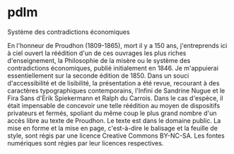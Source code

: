# pdlm
Système des contradictions économiques

En l'honneur de Proudhon (1809-1865), mort il y a 150 ans, j'entreprends ici à ciel ouvert la réédition d'un de ces ouvrages les plus riches d'enseignement, la Philosophie de la misère ou le système des contradictions économiques, publié initialement en 1846.
Je m'appuierai essentiellement sur la seconde édition de 1850.
Dans un souci d'accessibilité et de lisibilité, la présentation a été revue, recourant à des caractères typographiques contemporains, l'Infini de Sandrine Nugue et le Fira Sans d'Erik Spiekermann et Ralph du Carrois.
Dans le cas d'espèce, il était impensable de concevoir une telle réédition au moyen de dispositifs privateurs et fermés, spoliant du même coup le plus grand nombre d'un accès libre au texte de Proudhon.
Le texte est dans le domaine public.
La mise en forme et la mise en page, c'est-à-dire le balisage et la feuille de style, sont régis par une licence Creative Commons BY-NC-SA.
Les fontes numériques sont régies par leur licences respectives.
